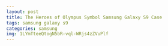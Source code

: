 ```yaml
---
layout: post
title: The Heroes of Olympus Symbol Samsung Galaxy S9 Case
tags: samsung galaxy s9
categories: samsung
img: 1LYmTteeQtogN5bR-vql-WRjs4zZVuPlf
---
```

